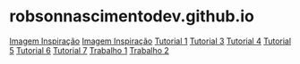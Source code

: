 # robsonnascimentodev.github.io
<a href="../inspiração.html">Imagem Inspiração</a>
<a href="../inspiraçãoJogo">Imagem Inspiração</a>
<a href="../Tutorial1.html">Tutorial 1</a>
<a href="../Tutorial3.html">Tutorial 3</a>
<a href="../Tutorial4.html">Tutorial 4</a>
<a href="../Tutorial5.html">Tutorial 5</a>
<a href="../Tutorial6.html">Tutorial 6</a>
<a href="../Tutorial7.html">Tutorial 7</a>
<a href= "../Trabalho1.html">Trabalho 1</a>
<a href= "../Trabalho2Fase1.html">Trabalho 2</a>

